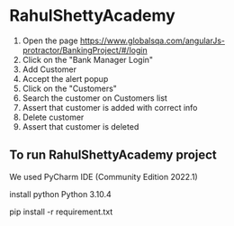 # RahulShettyAcademy

1. Open the page https://www.globalsqa.com/angularJs-protractor/BankingProject/#/login
2. Click on the "Bank Manager Login"
3. Add Customer
4. Accept the alert  popup
5. Click on the "Customers"
6. Search the customer on Customers list 
7. Assert that customer is added with correct info
8. Delete customer
9. Assert that customer is deleted


## **To run RahulShettyAcademy project**

We used PyCharm IDE (Community Edition 2022.1)

install python Python 3.10.4

pip install -r requirement.txt






